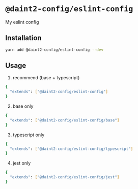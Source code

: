 # `@daint2-config/eslint-config`

My eslint config

## Installation

```bash
yarn add @daint2-config/eslint-config --dev
```

## Usage

1. recommend (base + typescript)

```bash
{
  "extends": ["@daint2-config/eslint-config"]
}
```

2. base only

```bash
{
  "extends": ["@daint2-config/eslint-config/base"]
}
```

3. typescript only

```bash
{
  "extends": ["@daint2-config/eslint-config/typescript"]
}
```

4. jest only

```bash
{
  "extends": ["@daint2-config/eslint-config/jest"]
}
```
